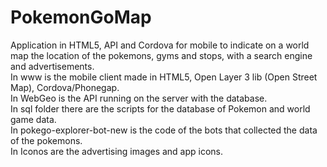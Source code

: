 # PokemonGoMap
Application in HTML5, API and Cordova for mobile to indicate on a world map the location of the pokemons, gyms and stops, with a search engine and advertisements.    
In www is the mobile client made in HTML5, Open Layer 3 lib (Open Street Map), Cordova/Phonegap.  
In WebGeo is the API running on the server with the database.  
In sql folder there are the scripts for the database of Pokemon and world game data.  
In pokego-explorer-bot-new is the code of the bots that collected the data of the pokemons.  
In Iconos are the advertising images and app icons.
